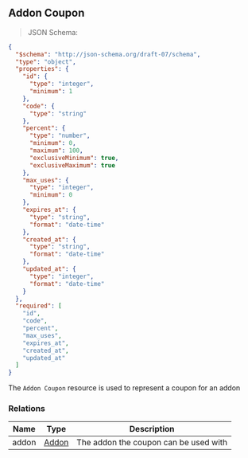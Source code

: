 ## Addon Coupon

> JSON Schema:

```json
{
  "$schema": "http://json-schema.org/draft-07/schema",
  "type": "object",
  "properties": {
    "id": {
      "type": "integer",
      "minimum": 1
    },
    "code": {
      "type": "string"
    },
    "percent": {
      "type": "number",
      "minimum": 0,
      "maximum": 100,
      "exclusiveMinimum": true,
      "exclusiveMaximum": true
    },
    "max_uses": {
      "type": "integer",
      "minimum": 0
    },
    "expires_at": {
      "type": "string",
      "format": "date-time"
    },
    "created_at": {
      "type": "string",
      "format": "date-time"
    },
    "updated_at": {
      "type": "integer",
      "format": "date-time"
    }
  },
  "required": [
    "id",
    "code",
    "percent",
    "max_uses",
    "expires_at",
    "created_at",
    "updated_at"
  ]
}
```

The `Addon Coupon` resource is used to represent a coupon for an addon

### Relations
Name | Type | Description
---- | ---- | -----------
addon | [Addon](#resource-types-resource-types-addon) | The addon the coupon can be used with
